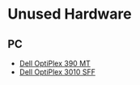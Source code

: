 # Unused Hardware

## PC

* [Dell OptiPlex 390 MT](https://www.dell.com/support/home/us/en/04/product-support/product/optiplex-390/overview)
* [Dell OptiPlex 3010 SFF](https://www.dell.com/support/home/us/en/04/product-support/product/optiplex-3010/overview)
